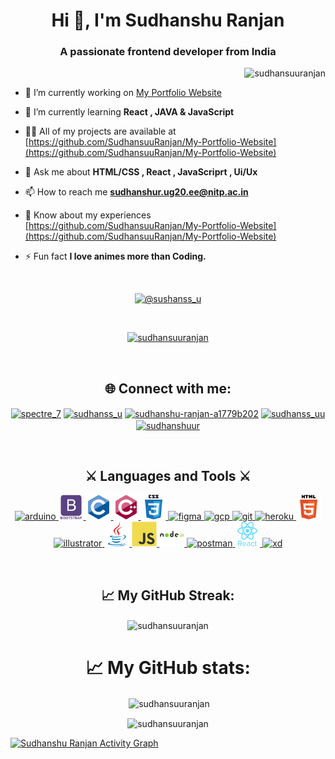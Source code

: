 <h1 align="center">Hi 👋, I'm Sudhanshu Ranjan</h1>
<h3 align="center">A passionate frontend developer from India</h3>

<p align="right"> <img src="https://komarev.com/ghpvc/?username=sudhansuuranjan&label=Profile%20views&color=0e75b6&style=flat&theme=radical" alt="sudhansuuranjan" /> </p>




- 🔭 I’m currently working on [My Portfolio Website](https://github.com/SudhansuuRanjan/My-Portfolio-Website)

- 🌱 I’m currently learning **React , JAVA & JavaScript**

- 👨‍💻 All of my projects are available at [https://github.com/SudhansuuRanjan/My-Portfolio-Website](https://github.com/SudhansuuRanjan/My-Portfolio-Website)

- 💬 Ask me about **HTML/CSS , React , JavaScriprt , Ui/Ux**

- 📫 How to reach me **sudhanshur.ug20.ee@nitp.ac.in**

- 📄 Know about my experiences [https://github.com/SudhansuuRanjan/My-Portfolio-Website](https://github.com/SudhansuuRanjan/My-Portfolio-Website)

- ⚡ Fun fact **I love animes more than Coding.**

<br/>
<p align="center"> <a href="https://twitter.com/@sudhanss_u" target="blank"><img src="https://img.shields.io/twitter/follow/sushanss_u?logo=twitter&style=for-the-badge" alt="@sushanss_u" /></a> </p>
<br/>

<p align="center"> <a href="https://github.com/ryo-ma/github-profile-trophy"><img src="https://github-profile-trophy.vercel.app/?username=sudhansuuranjan&theme=radical" alt="sudhansuuranjan" /></a> </p>


<br/>
<h2 align="center">🌐 Connect with me:</h2>
<p align="center">
<a href="https://codepen.io/spectre_7" target="blank"><img align="center" src="https://raw.githubusercontent.com/rahuldkjain/github-profile-readme-generator/master/src/images/icons/Social/codepen.svg" alt="spectre_7" height="30" width="40" /></a>
<a href="https://twitter.com/sushanss_u" target="blank"><img align="center" src="https://raw.githubusercontent.com/rahuldkjain/github-profile-readme-generator/master/src/images/icons/Social/twitter.svg" alt="sudhanss_u" height="30" width="40" /></a>
<a href="https://linkedin.com/in/sudhanshu-ranjan-a1779b202" target="blank"><img align="center" src="https://raw.githubusercontent.com/rahuldkjain/github-profile-readme-generator/master/src/images/icons/Social/linked-in-alt.svg" alt="sudhanshu-ranjan-a1779b202" height="30" width="40" /></a>
<a href="https://instagram.com/sudhanss_uu" target="blank"><img align="center" src="https://raw.githubusercontent.com/rahuldkjain/github-profile-readme-generator/master/src/images/icons/Social/instagram.svg" alt="sudhanss_uu" height="30" width="40" /></a>
<a href="https://www.leetcode.com/sudhanshuur" target="blank"><img align="center" src="https://raw.githubusercontent.com/rahuldkjain/github-profile-readme-generator/master/src/images/icons/Social/leet-code.svg" alt="sudhanshuur" height="30" width="40" /></a>
</p>

<br/>
<h2 align="center">⚔ Languages and Tools ⚔</h2>
<p align="center"> <a href="https://www.arduino.cc/" target="_blank"> <img src="https://cdn.worldvectorlogo.com/logos/arduino-1.svg" alt="arduino" width="40" height="40"/> </a> <a href="https://getbootstrap.com" target="_blank"> <img src="https://raw.githubusercontent.com/devicons/devicon/master/icons/bootstrap/bootstrap-plain-wordmark.svg" alt="bootstrap" width="40" height="40"/> </a> <a href="https://www.cprogramming.com/" target="_blank"> <img src="https://raw.githubusercontent.com/devicons/devicon/master/icons/c/c-original.svg" alt="c" width="40" height="40"/> </a> <a href="https://www.w3schools.com/cpp/" target="_blank"> <img src="https://raw.githubusercontent.com/devicons/devicon/master/icons/cplusplus/cplusplus-original.svg" alt="cplusplus" width="40" height="40"/> </a> <a href="https://www.w3schools.com/css/" target="_blank"> <img src="https://raw.githubusercontent.com/devicons/devicon/master/icons/css3/css3-original-wordmark.svg" alt="css3" width="40" height="40"/> </a> <a href="https://www.figma.com/" target="_blank"> <img src="https://www.vectorlogo.zone/logos/figma/figma-icon.svg" alt="figma" width="40" height="40"/> </a> <a href="https://cloud.google.com" target="_blank"> <img src="https://www.vectorlogo.zone/logos/google_cloud/google_cloud-icon.svg" alt="gcp" width="40" height="40"/> </a> <a href="https://git-scm.com/" target="_blank"> <img src="https://www.vectorlogo.zone/logos/git-scm/git-scm-icon.svg" alt="git" width="40" height="40"/> </a> <a href="https://heroku.com" target="_blank"> <img src="https://www.vectorlogo.zone/logos/heroku/heroku-icon.svg" alt="heroku" width="40" height="40"/> </a> <a href="https://www.w3.org/html/" target="_blank"> <img src="https://raw.githubusercontent.com/devicons/devicon/master/icons/html5/html5-original-wordmark.svg" alt="html5" width="40" height="40"/> </a> <a href="https://www.adobe.com/in/products/illustrator.html" target="_blank"> <img src="https://www.vectorlogo.zone/logos/adobe_illustrator/adobe_illustrator-icon.svg" alt="illustrator" width="40" height="40"/> </a> <a href="https://www.java.com" target="_blank"> <img src="https://raw.githubusercontent.com/devicons/devicon/master/icons/java/java-original.svg" alt="java" width="40" height="40"/> </a> <a href="https://developer.mozilla.org/en-US/docs/Web/JavaScript" target="_blank"> <img src="https://raw.githubusercontent.com/devicons/devicon/master/icons/javascript/javascript-original.svg" alt="javascript" width="40" height="40"/> </a> <a href="https://nodejs.org" target="_blank"> <img src="https://raw.githubusercontent.com/devicons/devicon/master/icons/nodejs/nodejs-original-wordmark.svg" alt="nodejs" width="40" height="40"/> </a> <a href="https://postman.com" target="_blank"> <img src="https://www.vectorlogo.zone/logos/getpostman/getpostman-icon.svg" alt="postman" width="40" height="40"/> </a> <a href="https://reactjs.org/" target="_blank"> <img src="https://raw.githubusercontent.com/devicons/devicon/master/icons/react/react-original-wordmark.svg" alt="react" width="40" height="40"/> </a> <a href="https://www.adobe.com/products/xd.html" target="_blank"> <img src="https://cdn.worldvectorlogo.com/logos/adobe-xd.svg" alt="xd" width="40" height="40"/> </a> </p>
<br/>
<h2 align="center"> 📈 My GitHub Streak:</h2>
<p align="center"><img align="center" src="https://github-readme-streak-stats.herokuapp.com/?user=sudhansuuranjan&theme=radical" alt="sudhansuuranjan" /></p>
<h1 align="center"> 📈 My GitHub stats:</h1>

<p align="center" >&nbsp;<img align="center" src="https://github-readme-stats.vercel.app/api?username=sudhansuuranjan&show_icons=true&locale=en&theme=radical" alt="sudhansuuranjan" /></p>
<p align="center"><img align="center" margin="0.5rem" src="https://github-readme-stats.vercel.app/api/top-langs?username=sudhansuuranjan&show_icons=true&locale=en&layout=compact&theme=radical" alt="sudhansuuranjan" /></p>

<a href="https://github.com/SudhansuuRanjan/github-readme-activity-graph"><img alt="Sudhanshu Ranjan Activity Graph" src="https://activity-graph.herokuapp.com/graph?username=SudhansuuRanjan&bg_color=0D1117&color=5BCDEC&line=5BCDEC&point=FFFFFF&hide_border=true" /></a>
